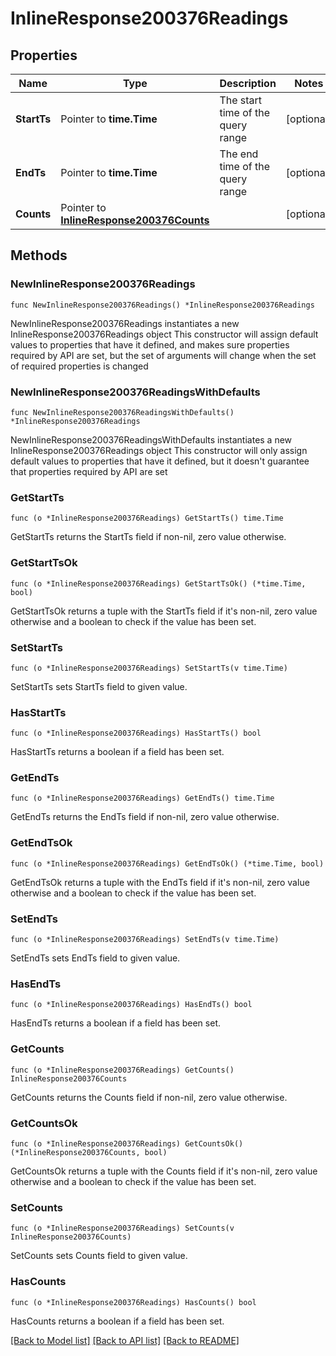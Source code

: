 # InlineResponse200376Readings

## Properties

Name | Type | Description | Notes
------------ | ------------- | ------------- | -------------
**StartTs** | Pointer to **time.Time** | The start time of the query range | [optional] 
**EndTs** | Pointer to **time.Time** | The end time of the query range | [optional] 
**Counts** | Pointer to [**InlineResponse200376Counts**](InlineResponse200376Counts.md) |  | [optional] 

## Methods

### NewInlineResponse200376Readings

`func NewInlineResponse200376Readings() *InlineResponse200376Readings`

NewInlineResponse200376Readings instantiates a new InlineResponse200376Readings object
This constructor will assign default values to properties that have it defined,
and makes sure properties required by API are set, but the set of arguments
will change when the set of required properties is changed

### NewInlineResponse200376ReadingsWithDefaults

`func NewInlineResponse200376ReadingsWithDefaults() *InlineResponse200376Readings`

NewInlineResponse200376ReadingsWithDefaults instantiates a new InlineResponse200376Readings object
This constructor will only assign default values to properties that have it defined,
but it doesn't guarantee that properties required by API are set

### GetStartTs

`func (o *InlineResponse200376Readings) GetStartTs() time.Time`

GetStartTs returns the StartTs field if non-nil, zero value otherwise.

### GetStartTsOk

`func (o *InlineResponse200376Readings) GetStartTsOk() (*time.Time, bool)`

GetStartTsOk returns a tuple with the StartTs field if it's non-nil, zero value otherwise
and a boolean to check if the value has been set.

### SetStartTs

`func (o *InlineResponse200376Readings) SetStartTs(v time.Time)`

SetStartTs sets StartTs field to given value.

### HasStartTs

`func (o *InlineResponse200376Readings) HasStartTs() bool`

HasStartTs returns a boolean if a field has been set.

### GetEndTs

`func (o *InlineResponse200376Readings) GetEndTs() time.Time`

GetEndTs returns the EndTs field if non-nil, zero value otherwise.

### GetEndTsOk

`func (o *InlineResponse200376Readings) GetEndTsOk() (*time.Time, bool)`

GetEndTsOk returns a tuple with the EndTs field if it's non-nil, zero value otherwise
and a boolean to check if the value has been set.

### SetEndTs

`func (o *InlineResponse200376Readings) SetEndTs(v time.Time)`

SetEndTs sets EndTs field to given value.

### HasEndTs

`func (o *InlineResponse200376Readings) HasEndTs() bool`

HasEndTs returns a boolean if a field has been set.

### GetCounts

`func (o *InlineResponse200376Readings) GetCounts() InlineResponse200376Counts`

GetCounts returns the Counts field if non-nil, zero value otherwise.

### GetCountsOk

`func (o *InlineResponse200376Readings) GetCountsOk() (*InlineResponse200376Counts, bool)`

GetCountsOk returns a tuple with the Counts field if it's non-nil, zero value otherwise
and a boolean to check if the value has been set.

### SetCounts

`func (o *InlineResponse200376Readings) SetCounts(v InlineResponse200376Counts)`

SetCounts sets Counts field to given value.

### HasCounts

`func (o *InlineResponse200376Readings) HasCounts() bool`

HasCounts returns a boolean if a field has been set.


[[Back to Model list]](../README.md#documentation-for-models) [[Back to API list]](../README.md#documentation-for-api-endpoints) [[Back to README]](../README.md)


